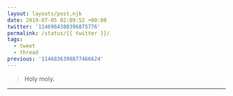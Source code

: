 ```yaml
---
layout: layouts/post.njk
date: 2019-07-05 02:09:52 +00:00
twitter: '1146964380396875776'
permalink: /status/{{ twitter }}/
tags: 
  - tweet
  - thread
previous: '1146836398877466624'
---
```


> Holy moly.

---
